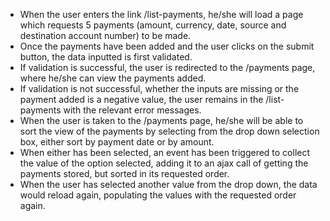 - When the user enters the link /list-payments, he/she will load a page which requests 5 payments 
(amount, currency, date, source and destination account number) to be made.
- Once the payments have been added and the user clicks on the submit button, the data inputted is first validated.
- If validation is successful, the user is redirected to the /payments page, where he/she can view the payments added.
- If validation is not successful, whether the inputs are missing or the payment added is a negative value, the user 
remains in the /list-payments with the relevant error messages.
- When the user is taken to the /payments page, he/she will be able to sort the view of the payments by selecting from the drop down
selection box, either sort by payment date or by amount.
- When either has been selected, an event has been triggered to collect the value of the option selected, adding it to an ajax call of 
getting the payments stored, but sorted in its requested order.
- When the user has selected another value from the drop down, the data would reload again, populating the values with the requested order
again.
